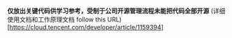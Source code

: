 **仅放出关键代码供学习参考，受制于公司开源管理流程未能把代码全部开源**
(详细使用文档和工作原理文档 follow this URL)[https://cloud.tencent.com/developer/article/1159394]

